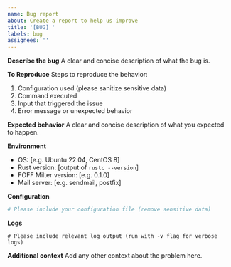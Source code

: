 ```yaml
---
name: Bug report
about: Create a report to help us improve
title: '[BUG] '
labels: bug
assignees: ''
---
```


**Describe the bug**
A clear and concise description of what the bug is.

**To Reproduce**
Steps to reproduce the behavior:
1. Configuration used (please sanitize sensitive data)
2. Command executed
3. Input that triggered the issue
4. Error message or unexpected behavior

**Expected behavior**
A clear and concise description of what you expected to happen.

**Environment**
- OS: [e.g. Ubuntu 22.04, CentOS 8]
- Rust version: [output of `rustc --version`]
- FOFF Milter version: [e.g. 0.1.0]
- Mail server: [e.g. sendmail, postfix]

**Configuration**
```yaml
# Please include your configuration file (remove sensitive data)
```

**Logs**
```
# Please include relevant log output (run with -v flag for verbose logs)
```

**Additional context**
Add any other context about the problem here.
